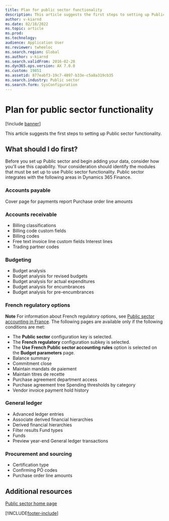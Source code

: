 ```yaml
---
title: Plan for public sector functionality
description: This article suggests the first steps to setting up Public sector functionality.
author: v-kiarnd
ms.date: 02/18/2022
ms.topic: article
ms.prod: 
ms.technology: 
audience: Application User
ms.reviewer: twheeloc
ms.search.region: Global
ms.author: v-kiarnd
ms.search.validFrom: 2016-02-28
ms.dyn365.ops.version: AX 7.0.0
ms.custom: 19851
ms.assetid: 877eabf3-19c7-4897-b33e-c5a8a319cb35
ms.search.industry: Public sector
ms.search.form: SysConfiguration
---
```


# Plan for public sector functionality

[!include [banner](../includes/banner.md)]

This article suggests the first steps to setting up Public sector functionality.

## What should I do first?

Before you set up Public sector and begin adding your data, consider how you'll use this capability. Your consideration should identify the modules that must be set up to use Public sector functionality. Public sector integrates with the following areas in Dynamics 365 Finance. 

### Accounts payable

Cover page for payments report Purchase order line amounts

### Accounts receivable

- Billing classifications
- Billing code custom fields
- Billing codes
- Free text invoice line custom fields Interest lines
- Trading partner codes

### Budgeting

- Budget analysis
- Budget analysis for revised budgets
- Budget analysis for actual expenditures
- Budget analysis for encumbrances
- Budget analysis for pre-encumbrances

### French regulatory options

**Note** For information about French regulatory options, see [Public sector accounting in France](../localizations/emea-fra-public-sector-accounting.md). The following pages are available only if the following conditions are met:

- The **Public sector** configuration key is selected.
- The **French regulatory** configuration subkey is selected.
- The **Use French Public sector accounting rules** option is selected on the **Budget parameters** page.
- Balance summary
- Commitment close
- Maintain mandats de paiement
- Maintain titres de recette
- Purchase agreement department access
- Purchase agreement tree Spending thresholds by category
- Vendor invoice payment hold history

### General ledger

- Advanced ledger entries
- Associate derived financial hierarchies
- Derived financial hierarchies
- Filter results Fund types
- Funds
- Preview year-end General ledger transactions

### Procurement and sourcing

- Certification type
- Confirming PO codes
- Purchase order line amounts

## Additional resources

[Public sector home page](public-sector-functionality.md)





[!INCLUDE[footer-include](../../includes/footer-banner.md)]
